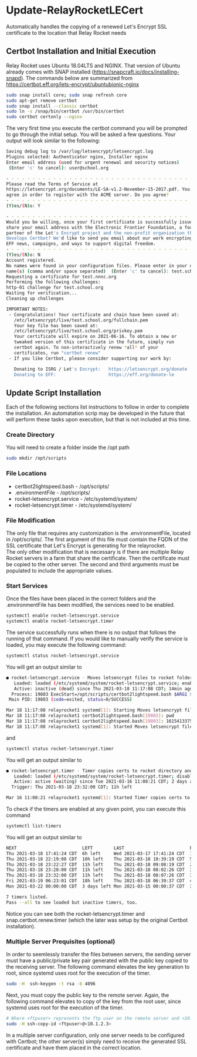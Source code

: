 # Update-RelayRocketLECert
Automatically handles the copying of a renewed Let's Encrypt SSL certificate to the location that Relay Rocket needs

## Certbot Installation and Initial Execution
Relay Rocket uses Ubuntu 18.04LTS and NGINX.  That version of Ubuntu already comes with SNAP installed (https://snapcraft.io/docs/installing-snapd).  The commands below are summarized from https://certbot.eff.org/lets-encrypt/ubuntubionic-nginx
```bash
sudo snap install core; sudo snap refresh core
sudo apt-get remove certbot
sudo snap install --classic certbot
sudo ln -s /snap/bin/certbot /usr/bin/certbot
sudo certbot certonly --nginx
```
The very first time you execute the certbot command you will be prompted to go through the initial setup.  You will be asked a few questions.  Your output will look similar to the following:
```bash
Saving debug log to /var/log/letsencrypt/letsencrypt.log
Plugins selected: Authenticator nginx, Installer nginx
Enter email address (used for urgent renewal and security notices)
 (Enter 'c' to cancel): user@school.org

- - - - - - - - - - - - - - - - - - - - - - - - - - - - - - - - - - - - - - - -
Please read the Terms of Service at
https://letsencrypt.org/documents/LE-SA-v1.2-November-15-2017.pdf. You must
agree in order to register with the ACME server. Do you agree?
- - - - - - - - - - - - - - - - - - - - - - - - - - - - - - - - - - - - - - - -
(Y)es/(N)o: Y

- - - - - - - - - - - - - - - - - - - - - - - - - - - - - - - - - - - - - - - -
Would you be willing, once your first certificate is successfully issued, to
share your email address with the Electronic Frontier Foundation, a founding
partner of the Let's Encrypt project and the non-profit organization that
develops Certbot? We'd like to send you email about our work encrypting the web,
EFF news, campaigns, and ways to support digital freedom.
- - - - - - - - - - - - - - - - - - - - - - - - - - - - - - - - - - - - - - - -
(Y)es/(N)o: N
Account registered.
No names were found in your configuration files. Please enter in your domain
name(s) (comma and/or space separated)  (Enter 'c' to cancel): test.school.org
Requesting a certificate for test.nnnc.org
Performing the following challenges:
http-01 challenge for test.school.org
Waiting for verification...
Cleaning up challenges

IMPORTANT NOTES:
 - Congratulations! Your certificate and chain have been saved at:
   /etc/letsencrypt/live/test.school.org/fullchain.pem
   Your key file has been saved at:
   /etc/letsencrypt/live/test.school.org/privkey.pem
   Your certificate will expire on 2021-06-16. To obtain a new or
   tweaked version of this certificate in the future, simply run
   certbot again. To non-interactively renew *all* of your
   certificates, run "certbot renew"
 - If you like Certbot, please consider supporting our work by:

   Donating to ISRG / Let's Encrypt:   https://letsencrypt.org/donate
   Donating to EFF:                    https://eff.org/donate-le
```

## Update Script Installation
Each of the following sections list instructions to follow in order to complete the installation.  An automatation scrip may be developed in the future that will perform these tasks upon execution, but that is not included at this time.

### Create Directory
You will need to create a folder inside the /opt path
```bash
sudo mkdir /opt/scripts
```

### File Locations
* certbot2lightspeed.bash - /opt/scripts/
* .environmentFile - /opt/scripts/
* rocket-letsencrypt.service - /etc/systemd/system/
* rocket-letsencrypt.timer - /etc/systemd/system/

### File Modification
The only file that requires any customization is the .environmentFile, located in /opt/scripts/.  The first argument of this file must contain the FQDN of the SSL certificate that Let's Encrypt is generating for the relayrocket.  
The only other modification that is necessary is if there are multiple Relay Rocket servers in a farm that share the certificate.  Then the certificate must be copied to the other server.  The second and third arguments must be populated to include the appropriate values.

### Start Services
Once the files have been placed in the correct folders and the .environmentFile has been modified, the services need to be enabled.
```bash
systemctl enable rocket-letsencrypt.service
systemctl enable rocket-letsencrypt.timer
```
The service successfully runs when there is no output that follows the running of that command.  If you would like to manually verify the service is loaded, you may execute the following command:
```bash
systemctl status rocket-letsencrypt.service
```
You will get an output similar to
```bash
● rocket-letsencrypt.service - Moves letsencrypt files to rocket folder
   Loaded: loaded (/etc/systemd/system/rocket-letsencrypt.service; enabled; vendor preset: enabled)
   Active: inactive (dead) since Thu 2021-03-18 11:17:08 CDT; 14min ago
  Process: 19803 ExecStart=/opt/scripts/certbot2lightspeed.bash $ARG1 $ARG2 $ARG3 (code=exited, status=0/SUCCESS)
 Main PID: 19803 (code=exited, status=0/SUCCESS)

Mar 18 11:17:08 relayrocket1 systemd[1]: Starting Moves letsencrypt files to rocket folder...
Mar 18 11:17:08 relayrocket1 certbot2lightspeed.bash[19803]: pwd
Mar 18 11:17:08 relayrocket1 certbot2lightspeed.bash[19803]: 1615413375
Mar 18 11:17:08 relayrocket1 systemd[1]: Started Moves letsencrypt files to rocket folder.
```
and
```bash
systemctl status rocket-letsencrypt.timer
```
You will get an output similar to
```bash
● rocket-letsencrypt.timer - Timer copies certs to rocket directory and to other server
   Loaded: loaded (/etc/systemd/system/rocket-letsencrypt.timer; disabled; vendor preset: enabled)
   Active: active (waiting) since Tue 2021-03-16 11:08:21 CDT; 2 days ago
  Trigger: Thu 2021-03-18 23:32:00 CDT; 11h left

Mar 16 11:08:21 relayrocket1 systemd[1]: Started Timer copies certs to rocket directory and to other server.
```

To check if the timers are enabled at any given point, you can execute this command
```bash
systemctl list-timers
```
You will get an output similar to
```bash
NEXT                         LEFT        LAST                         PASSED       UNIT                         ACTIVATES
Thu 2021-03-18 17:41:24 CDT  6h left     Wed 2021-03-17 17:41:24 CDT  17h ago      systemd-tmpfiles-clean.timer systemd-tmpfiles-clean.service
Thu 2021-03-18 22:19:08 CDT  10h left    Thu 2021-03-18 10:39:19 CDT  54min ago    apt-daily.timer              apt-daily.service
Thu 2021-03-18 23:22:27 CDT  11h left    Thu 2021-03-18 09:08:19 CDT  2h 25min ago motd-news.timer              motd-news.service
Thu 2021-03-18 23:28:00 CDT  11h left    Thu 2021-03-18 08:02:26 CDT  3h 31min ago snap.certbot.renew.timer     snap.certbot.renew.service
Thu 2021-03-18 23:32:00 CDT  11h left    Thu 2021-03-18 08:07:26 CDT  3h 26min ago rocket-letsencrypt.timer     rocket-letsencrypt.service
Fri 2021-03-19 06:23:01 CDT  18h left    Thu 2021-03-18 06:39:37 CDT  4h 54min ago apt-daily-upgrade.timer      apt-daily-upgrade.service
Mon 2021-03-22 00:00:00 CDT  3 days left Mon 2021-03-15 00:00:37 CDT  3 days ago   fstrim.timer                 fstrim.service

7 timers listed.
Pass --all to see loaded but inactive timers, too.
```
Notice you can see both the rocket-letsencrypt.timer and snap.certbot.renew.timer (which the later was setup by the original Certbot installation).

### Multiple Server Prequisites (optional)
In order to seemlessly transfer the files between servers, the sending server must have a public/private key pair generated with the public key copied to the receiving server. The following command elevates the key generation to root, since systemd uses root for the execution of the timer. 
```bash
sudo -H  ssh-keygen -t rsa -b 4096
```
Next, you must copy the public key to the remote server.  Again, the following command elevates to copy of the key from the root user, since systemd uses root for the execution of the timer. 
```bash
# Where <ftpuser> represents the ftp user on the remote server and <10.1.2.3> represents the IP address of the local server
sudo -H ssh-copy-id <ftpuser>@<10.1.2.3>
```
In a multiple server configuration, only one server needs to be configured with Certbot; the other server(s) simply need to receive the generated SSL certificate and have them placed in the correct location.
